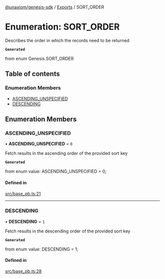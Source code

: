 [@unaxiom/genesis-sdk](../README.md) / [Exports](../modules.md) / SORT\_ORDER

# Enumeration: SORT\_ORDER

Describes the order in which the records need to be returned

**`Generated`**

from enum Genesis.SORT_ORDER

## Table of contents

### Enumeration Members

- [ASCENDING\_UNSPECIFIED](SORT_ORDER.md#ascending_unspecified)
- [DESCENDING](SORT_ORDER.md#descending)

## Enumeration Members

### ASCENDING\_UNSPECIFIED

• **ASCENDING\_UNSPECIFIED** = ``0``

Fetch results in the ascending order of the provided sort key

**`Generated`**

from enum value: ASCENDING_UNSPECIFIED = 0;

#### Defined in

[src/base_pb.ts:21](https://github.com/Unaxiom/genesis-ts-sdk/blob/a265138/src/base_pb.ts#L21)

___

### DESCENDING

• **DESCENDING** = ``1``

Fetch results in the descending order of the provided sort key

**`Generated`**

from enum value: DESCENDING = 1;

#### Defined in

[src/base_pb.ts:28](https://github.com/Unaxiom/genesis-ts-sdk/blob/a265138/src/base_pb.ts#L28)
